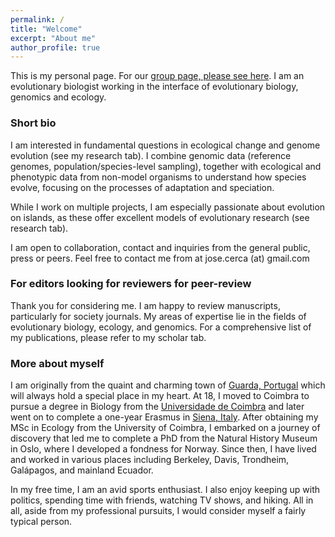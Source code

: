 ```yaml
---
permalink: /
title: "Welcome"
excerpt: "About me"
author_profile: true
---
```



This is my personal page. For our [group page, please see here](https://islandevolution.github.io/). I am an evolutionary biologist working in the interface of evolutionary biology, genomics and ecology.

### Short bio

I am interested in fundamental questions in ecological change and genome evolution (see my research tab). I combine genomic data (reference genomes, population/species-level sampling), together with ecological and phenotypic data from non-model organisms to understand how species evolve, focusing on the processes of adaptation and speciation.

While I work on multiple projects, I am especially passionate about evolution on islands, as these offer excellent models of evolutionary research (see research tab).

I am open to collaboration, contact and inquiries from the general public, press or peers. Feel free to contact me from at jose.cerca (at) gmail.com

### For editors looking for reviewers for peer-review
Thank you for considering me. I am happy to review manuscripts, particularly for society journals. My areas of expertise lie in the fields of evolutionary biology, ecology, and genomics. For a comprehensive list of my publications, please refer to my scholar tab.

### More about myself
I am originally from the quaint and charming town of [Guarda, Portugal](https://en.wikipedia.org/wiki/Guarda,_Portugal) which will always hold a special place in my heart. At 18, I moved to Coimbra to pursue a degree in Biology from the [Universidade de Coimbra](https://en.wikipedia.org/wiki/University_of_Coimbra) and later went on to complete a one-year Erasmus in [Siena, Italy](https://en.wikipedia.org/wiki/Siena). After obtaining my MSc in Ecology from the University of Coimbra, I embarked on a journey of discovery that led me to complete a PhD from the Natural History Museum in Oslo, where I developed a fondness for Norway. Since then, I have lived and worked in various places including Berkeley, Davis, Trondheim, Galápagos, and mainland Ecuador.

In my free time, I am an avid sports enthusiast. I also enjoy keeping up with politics, spending time with friends, watching TV shows, and hiking. All in all, aside from my professional pursuits, I would consider myself a fairly typical person.
